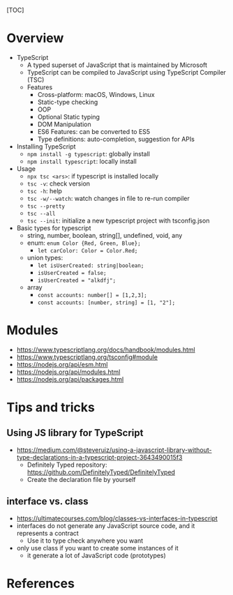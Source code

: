 [TOC]

# Overview

- TypeScript
    + A typed superset of JavaScript that is maintained by Microsoft
    + TypeScript can be compiled to JavaScript using TypeScript Compiler
      (TSC)
    + Features
        * Cross-platform: macOS, Windows, Linux
        * Static-type checking
        * OOP
        * Optional Static typing
        * DOM Manipulation
        * ES6 Features: can be converted to ES5
        * Type definitions:  auto-completion, suggestion for APIs
- Installing TypeScript
    + `npm install -g typescript`: globally install
    + `npm install typescript`: locally install
- Usage
    + `npx tsc <ars>`: if typescript is installed locally
    + `tsc -v`: check version
    + `tsc -h`: help
    + `tsc -w/--watch`: watch changes in file to re-run compiler
    + `tsc --pretty`
    + `tsc --all`
    + `tsc --init`: initialize a new typescript project with
      tsconfig.json
- Basic types for typescript
    + string, number, boolean, string[], undefined, void, any
    + enum: `enum Color {Red, Green, Blue};`
        * `let carColor: Color = Color.Red;`
    + union types:
        * `let isUserCreated: string|boolean;`
        * `isUserCreated = false;`
        * `isUserCreated = "alkdfj";`
    + array
        * `const accounts: number[] = [1,2,3];`
        * `const accounts: [number, string] = [1, "2"];`

# Modules

- https://www.typescriptlang.org/docs/handbook/modules.html
- https://www.typescriptlang.org/tsconfig#module
- https://nodejs.org/api/esm.html
- https://nodejs.org/api/modules.html
- https://nodejs.org/api/packages.html

# Tips and tricks

## Using JS library for TypeScript

- https://medium.com/@steveruiz/using-a-javascript-library-without-type-declarations-in-a-typescript-project-3643490015f3
    - Definitely Typed repository: https://github.com/DefinitelyTyped/DefinitelyTyped
    - Create the declaration file by yourself

## interface vs. class

- https://ultimatecourses.com/blog/classes-vs-interfaces-in-typescript
- interfaces do not generate any JavaScript source code, and it
  represents a contract
    + Use it to type check anywhere you want
- only use class if you want to create some instances of it
    + it generate a lot of JavaScript code (prototypes)

# References

[wiki]: https://en.wikipedia.org/wiki/TypeScript
[why]: https://stackoverflow.com/questions/12694530/what-is-typescript-and-why-would-i-use-it-in-place-of-javascript
